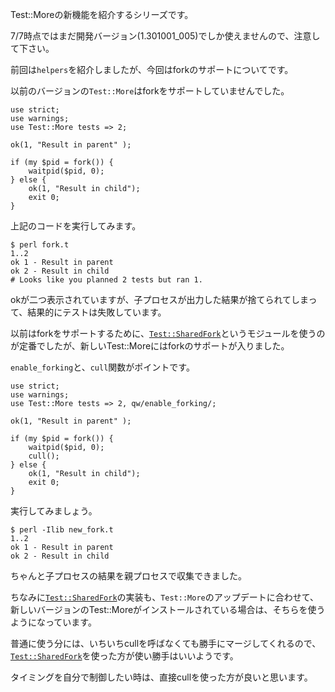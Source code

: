 Test::Moreの新機能を紹介するシリーズです。

7/7時点ではまだ開発バージョン(1.301001_005)でしか使えませんので、注意して下さい。

前回は`helpers`を紹介しましたが、今回はforkのサポートについてです。

以前のバージョンの`Test::More`はforkをサポートしていませんでした。

    use strict;
    use warnings;
    use Test::More tests => 2;
    
    ok(1, "Result in parent" );
    
    if (my $pid = fork()) {
        waitpid($pid, 0);
    } else {
        ok(1, "Result in child");
        exit 0;
    }

上記のコードを実行してみます。

	$ perl fork.t 
	1..2
	ok 1 - Result in parent
	ok 2 - Result in child
	# Looks like you planned 2 tests but ran 1.

okが二つ表示されていますが、子プロセスが出力した結果が捨てられてしまって、結果的にテストは失敗しています。

以前はforkをサポートするために、[`Test::SharedFork`](http://search.cpan.org/dist/Test-SharedFork/lib/Test/SharedFork.pm)というモジュールを使うのが定番でしたが、新しいTest::Moreにはforkのサポートが入りました。

`enable_forking`と、`cull`関数がポイントです。

    use strict;
    use warnings;
    use Test::More tests => 2, qw/enable_forking/;
    
    ok(1, "Result in parent" );
    
    if (my $pid = fork()) {
        waitpid($pid, 0);
        cull();
    } else {
        ok(1, "Result in child");
        exit 0;
    }

実行してみましょう。

	$ perl -Ilib new_fork.t 
	1..2
	ok 1 - Result in parent
	ok 2 - Result in child

ちゃんと子プロセスの結果を親プロセスで収集できました。

ちなみに[`Test::SharedFork`](http://search.cpan.org/dist/Test-SharedFork/lib/Test/SharedFork.pm)の実装も、`Test::More`のアップデートに合わせて、新しいバージョンのTest::Moreがインストールされている場合は、そちらを使うようになっています。

普通に使う分には、いちいちcullを呼ばなくても勝手にマージしてくれるので、[`Test::SharedFork`](http://search.cpan.org/dist/Test-SharedFork/lib/Test/SharedFork.pm)を使った方が使い勝手はいいようです。

タイミングを自分で制御したい時は、直接cullを使った方が良いと思います。
